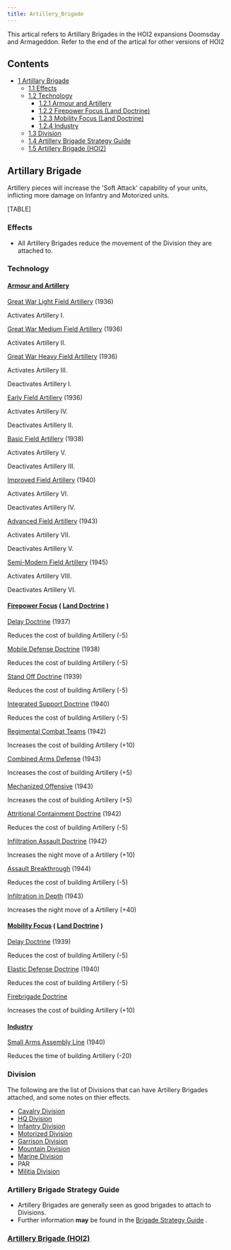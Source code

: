 ```yaml
---
title: Artillery_Brigade
---
```

This artical refers to Artillary Brigades in the HOI2 expansions
Doomsday and Armageddon. Refer to the end of the artical for other
versions of HOI2

## Contents

-   [ 1 Artillary Brigade ](#Artillary_Brigade)
    -   [ 1.1 Effects ](#Effects)
    -   [ 1.2 Technology ](#Technology)
        -   [ 1.2.1 Armour and Artillery ](#Armour_and_Artillery)
        -   [ 1.2.2 Firepower Focus (Land Doctrine)
            ](#Firepower_Focus_.28Land_Doctrine.29)
        -   [ 1.2.3 Mobility Focus (Land Doctrine)
            ](#Mobility_Focus_.28Land_Doctrine.29)
        -   [ 1.2.4 Industry ](#Industry)
    -   [ 1.3 Division ](#Division)
    -   [ 1.4 Artillery Brigade Strategy Guide
        ](#Artillery_Brigade_Strategy_Guide)
    -   [ 1.5 Artillery Brigade (HOI2) ](#Artillery_Brigade_.28HOI2.29)

##  Artillary Brigade 

Artillery pieces will increase the 'Soft Attack' capability of your
units, inflicting more damage on Infantry and Motorized units.

[TABLE]

###  Effects 

-   All Artillery Brigades reduce the movement of the Division they are
    attached to.

###  Technology 

####  [Armour and Artillery](/wiki/index.php?title=Armour_and_Artillery&action=edit&redlink=1 "Armour and Artillery (page does not exist)") 

[Great War Light Field
Artillery](/wiki/index.php?title=Great_War_Light_Field_Artillery&action=edit&redlink=1 "Great War Light Field Artillery (page does not exist)")
(1936)

Activates Artillery I.

[Great War Medium Field
Artillery](/wiki/index.php?title=Great_War_Medium_Field_Artillery&action=edit&redlink=1 "Great War Medium Field Artillery (page does not exist)")
(1936)

Activates Artillery II.

[Great War Heavy Field
Artillery](/wiki/index.php?title=Great_War_Heavy_Field_Artillery&action=edit&redlink=1 "Great War Heavy Field Artillery (page does not exist)")
(1936)

Activates Artillery III.

Deactivates Artillery I.

[Early Field
Artillery](/wiki/index.php?title=Early_Field_Artillery&action=edit&redlink=1 "Early Field Artillery (page does not exist)")
(1936)

Activates Artillery IV.

Deactivates Artillery II.

[Basic Field
Artillery](/wiki/index.php?title=Basic_Field_Artillery&action=edit&redlink=1 "Basic Field Artillery (page does not exist)")
(1938)

Activates Artillery V.

Deactivates Artillery III.

[Improved Field
Artillery](/wiki/index.php?title=Improved_Field_Artillery&action=edit&redlink=1 "Improved Field Artillery (page does not exist)")
(1940)

Activates Artillery VI.

Deactivates Artillery IV.

[Advanced Field
Artillery](/wiki/index.php?title=Advanced_Field_Artillery&action=edit&redlink=1 "Advanced Field Artillery (page does not exist)")
(1943)

Activates Artillery VII.

Deactivates Artillery V.

[Semi-Modern Field
Artillery](/wiki/index.php?title=Semi-Modern_Field_Artillery&action=edit&redlink=1 "Semi-Modern Field Artillery (page does not exist)")
(1945)

Activates Artillery VIII.

Deactivates Artillery VI.

####    [Firepower Focus](/wiki/index.php?title=Firepower_Focus&action=edit&redlink=1 "Firepower Focus (page does not exist)") ( [Land Doctrine](/wiki/Land_Doctrine "Land Doctrine") ) 

[Delay
Doctrine](/wiki/index.php?title=Delay_Doctrine&action=edit&redlink=1 "Delay Doctrine (page does not exist)")
(1937)

Reduces the cost of building Artillery (-5)

[Mobile Defense
Doctrine](/wiki/index.php?title=Mobile_Defense_Doctrine&action=edit&redlink=1 "Mobile Defense Doctrine (page does not exist)")
(1938)

Reduces the cost of building Artillery (-5)

[Stand Off
Doctrine](/wiki/index.php?title=Stand_Off_Doctrine&action=edit&redlink=1 "Stand Off Doctrine (page does not exist)")
(1939)

Reduces the cost of building Artillery (-5)

[Integrated Support
Doctrine](/wiki/index.php?title=Integrated_Support_Doctrine&action=edit&redlink=1 "Integrated Support Doctrine (page does not exist)")
(1940)

Reduces the cost of building Artillery (-5)

[Regimental Combat
Teams](/wiki/index.php?title=Regimental_Combat_Teams&action=edit&redlink=1 "Regimental Combat Teams (page does not exist)")
(1942)

Increases the cost of building Artillery (+10)

[Combined Arms
Defense](/wiki/index.php?title=Combined_Arms_Defense&action=edit&redlink=1 "Combined Arms Defense (page does not exist)")
(1943)

Increases the cost of building Artillery (+5)

[Mechanized
Offensive](/wiki/index.php?title=Mechanized_Offensive&action=edit&redlink=1 "Mechanized Offensive (page does not exist)")
(1943)

Increases the cost of building Artillery (+5)

[Attritional Containment
Doctrine](/wiki/index.php?title=Attritional_Containment_Doctrine&action=edit&redlink=1 "Attritional Containment Doctrine (page does not exist)")
(1942)

Reduces the cost of building Artillery (-5)

[Infiltration Assault
Doctrine](/wiki/index.php?title=Infiltration_Assault_Doctrine&action=edit&redlink=1 "Infiltration Assault Doctrine (page does not exist)")
(1942)

Increases the night move of a Artillery (+10)

[Assault
Breakthrough](/wiki/index.php?title=Assault_Breakthrough&action=edit&redlink=1 "Assault Breakthrough (page does not exist)")
(1944)

Reduces the cost of building Artillery (-5)

[Infiltration in
Depth](/wiki/index.php?title=Infiltration_in_Depth&action=edit&redlink=1 "Infiltration in Depth (page does not exist)")
(1943)

Increases the night move of a Artillery (+40)

####    [Mobility Focus](/wiki/index.php?title=Mobility_Focus&action=edit&redlink=1 "Mobility Focus (page does not exist)") ( [Land Doctrine](/wiki/Land_Doctrine "Land Doctrine") ) 

[Delay
Doctrine](/wiki/index.php?title=Delay_Doctrine&action=edit&redlink=1 "Delay Doctrine (page does not exist)")
(1939)

Reduces the cost of building Artillery (-5)

[Elastic Defense
Doctrine](/wiki/index.php?title=Elastic_Defense_Doctrine&action=edit&redlink=1 "Elastic Defense Doctrine (page does not exist)")
(1940)

Reduces the cost of building Artillery (-5)

[Firebrigade
Doctrine](/wiki/index.php?title=Firebrigade_Doctrine&action=edit&redlink=1 "Firebrigade Doctrine (page does not exist)")

Increases the cost of building Artillery (+10)

####  [Industry](/wiki/index.php?title=Industry&action=edit&redlink=1 "Industry (page does not exist)") 

[Small Arms Assembly
Line](/wiki/index.php?title=Small_Arms_Assembly_Line&action=edit&redlink=1 "Small Arms Assembly Line (page does not exist)")
(1940)

Reduces the time of building Artillery (-20)

###  Division 

The following are the list of Divisions that can have Artillery Brigades
attached, and some notes on thier effects.

-   [Cavalry Division](/wiki/Cavalry_Division "Cavalry Division")
-   [HQ Division](/wiki/HQ_Division "HQ Division")
-   [Infantry Division](/wiki/Infantry_Division "Infantry Division")
-   [Motorized Division](/wiki/Motorized_Division "Motorized Division")
-   [Garrison Division](/wiki/Garrison_Division "Garrison Division")
-   [Mountain Division](/wiki/Mountain_Division "Mountain Division")
-   [Marine Division](/wiki/Marine_Division "Marine Division")
-   PAR
-   [Militia Division](/wiki/Militia_Division "Militia Division")

###  Artillery Brigade Strategy Guide 

-   Artillery Brigades are generally seen as good brigades to attach to
    Divisions.
-   Further information **may** be found in the [Brigade Strategy
    Guide](/wiki/Brigade_Strategy_Guide "Brigade Strategy Guide") .

###    [Artillery Brigade (HOI2)](/wiki/Artillery_Brigade_(HOI2) "Artillery Brigade (HOI2)") 
